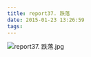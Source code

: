 ```yaml
---
title: report37. 跌落
date: 2015-01-23 13:26:59
tags:
---
```

![report37. 跌落.jpg](https://i.loli.net/2018/03/23/5ab4b2dcab545.jpg)
